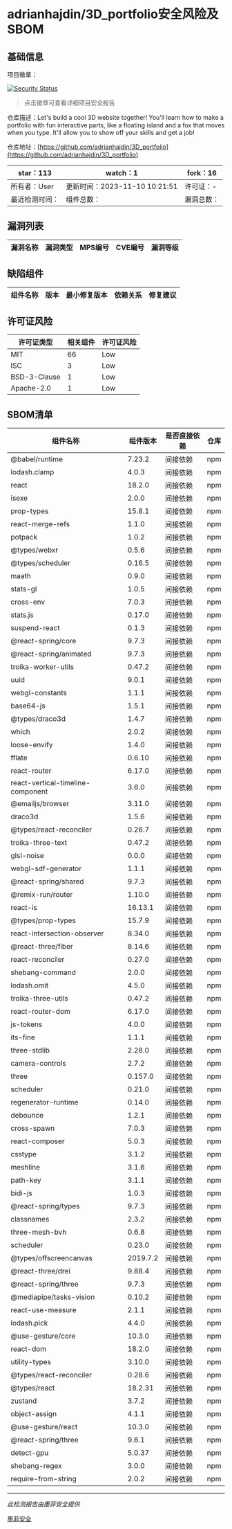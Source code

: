 # adrianhajdin/3D_portfolio安全风险及SBOM

## 基础信息

项目徽章：

[![Security Status](https://www.murphysec.com/platform3/v31/badge/1723779599407996928.svg)](https://www.murphysec.com/console/report/1723779598464278528/1723779599407996928)

> 点击徽章可查看详细项目安全报告

仓库描述：Let's build a cool 3D website together! You'll learn how to make a portfolio with fun interactive parts, like a floating island and a fox that moves when you type. It'll allow you to show off your skills and get a job!

仓库地址：[https://github.com/adrianhajdin/3D_portfolio](https://github.com/adrianhajdin/3D_portfolio)

| star：113 | watch：1 | fork：16 |
| ----------- | -------------- | ------------ |
| 所有者：User | 更新时间：2023-11-10 10:21:51 | 许可证：- |
| 最近检测时间： | 组件总数： | 漏洞总数： |




## 漏洞列表

| 漏洞名称 | 漏洞类型 | MPS编号 | CVE编号 | 漏洞等级 |
| ------- | ------ | ------- | ------ | ----- |





## 缺陷组件

| 组件名称 | 版本 | 最小修复版本 | 依赖关系 | 修复建议 |
| -------- | ---- | ------------ | -------- | -------- |





## 许可证风险

| 许可证类型 | 相关组件 | 许可证风险 |
| ---------- | -------- | ---------- |
|MIT|66|Low|
|ISC|3|Low|
|BSD-3-Clause|1|Low|
|Apache-2.0|1|Low|




## SBOM清单

| 组件名称 | 组件版本 | 是否直接依赖 | 仓库 |
| -------- | -------- | ------------ | ---- |
|@babel/runtime|7.23.2|间接依赖|npm|
|lodash.clamp|4.0.3|间接依赖|npm|
|react|18.2.0|间接依赖|npm|
|isexe|2.0.0|间接依赖|npm|
|prop-types|15.8.1|间接依赖|npm|
|react-merge-refs|1.1.0|间接依赖|npm|
|potpack|1.0.2|间接依赖|npm|
|@types/webxr|0.5.6|间接依赖|npm|
|@types/scheduler|0.16.5|间接依赖|npm|
|maath|0.9.0|间接依赖|npm|
|stats-gl|1.0.5|间接依赖|npm|
|cross-env|7.0.3|间接依赖|npm|
|stats.js|0.17.0|间接依赖|npm|
|suspend-react|0.1.3|间接依赖|npm|
|@react-spring/core|9.7.3|间接依赖|npm|
|@react-spring/animated|9.7.3|间接依赖|npm|
|troika-worker-utils|0.47.2|间接依赖|npm|
|uuid|9.0.1|间接依赖|npm|
|webgl-constants|1.1.1|间接依赖|npm|
|base64-js|1.5.1|间接依赖|npm|
|@types/draco3d|1.4.7|间接依赖|npm|
|which|2.0.2|间接依赖|npm|
|loose-envify|1.4.0|间接依赖|npm|
|fflate|0.6.10|间接依赖|npm|
|react-router|6.17.0|间接依赖|npm|
|react-vertical-timeline-component|3.6.0|间接依赖|npm|
|@emailjs/browser|3.11.0|间接依赖|npm|
|draco3d|1.5.6|间接依赖|npm|
|@types/react-reconciler|0.26.7|间接依赖|npm|
|troika-three-text|0.47.2|间接依赖|npm|
|glsl-noise|0.0.0|间接依赖|npm|
|webgl-sdf-generator|1.1.1|间接依赖|npm|
|@react-spring/shared|9.7.3|间接依赖|npm|
|@remix-run/router|1.10.0|间接依赖|npm|
|react-is|16.13.1|间接依赖|npm|
|@types/prop-types|15.7.9|间接依赖|npm|
|react-intersection-observer|8.34.0|间接依赖|npm|
|@react-three/fiber|8.14.6|间接依赖|npm|
|react-reconciler|0.27.0|间接依赖|npm|
|shebang-command|2.0.0|间接依赖|npm|
|lodash.omit|4.5.0|间接依赖|npm|
|troika-three-utils|0.47.2|间接依赖|npm|
|react-router-dom|6.17.0|间接依赖|npm|
|js-tokens|4.0.0|间接依赖|npm|
|its-fine|1.1.1|间接依赖|npm|
|three-stdlib|2.28.0|间接依赖|npm|
|camera-controls|2.7.2|间接依赖|npm|
|three|0.157.0|间接依赖|npm|
|scheduler|0.21.0|间接依赖|npm|
|regenerator-runtime|0.14.0|间接依赖|npm|
|debounce|1.2.1|间接依赖|npm|
|cross-spawn|7.0.3|间接依赖|npm|
|react-composer|5.0.3|间接依赖|npm|
|csstype|3.1.2|间接依赖|npm|
|meshline|3.1.6|间接依赖|npm|
|path-key|3.1.1|间接依赖|npm|
|bidi-js|1.0.3|间接依赖|npm|
|@react-spring/types|9.7.3|间接依赖|npm|
|classnames|2.3.2|间接依赖|npm|
|three-mesh-bvh|0.6.8|间接依赖|npm|
|scheduler|0.23.0|间接依赖|npm|
|@types/offscreencanvas|2019.7.2|间接依赖|npm|
|@react-three/drei|9.88.4|间接依赖|npm|
|@react-spring/three|9.7.3|间接依赖|npm|
|@mediapipe/tasks-vision|0.10.2|间接依赖|npm|
|react-use-measure|2.1.1|间接依赖|npm|
|lodash.pick|4.4.0|间接依赖|npm|
|@use-gesture/core|10.3.0|间接依赖|npm|
|react-dom|18.2.0|间接依赖|npm|
|utility-types|3.10.0|间接依赖|npm|
|@types/react-reconciler|0.28.6|间接依赖|npm|
|@types/react|18.2.31|间接依赖|npm|
|zustand|3.7.2|间接依赖|npm|
|object-assign|4.1.1|间接依赖|npm|
|@use-gesture/react|10.3.0|间接依赖|npm|
|@react-spring/three|9.6.1|间接依赖|npm|
|detect-gpu|5.0.37|间接依赖|npm|
|shebang-regex|3.0.0|间接依赖|npm|
|require-from-string|2.0.2|间接依赖|npm|


------

*此检测报告由墨菲安全提供*

[墨菲安全](www.murphysec.com)
